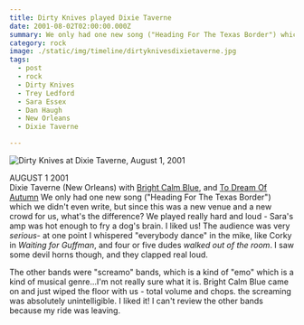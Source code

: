 ```yaml
---
title: Dirty Knives played Dixie Taverne
date: 2001-08-02T02:00:00.000Z
summary: We only had one new song ("Heading For The Texas Border") which we didn't even write, but since this was a new venue and a new crowd for us, what's the difference?
category: rock
image: ./static/img/timeline/dirtyknivesdixietaverne.jpg
tags:
  - post
  - rock
  - Dirty Knives
  - Trey Ledford
  - Sara Essex
  - Dan Haugh
  - New Orleans
  - Dixie Taverne

---
```


![Dirty Knives at Dixie Taverne, August 1, 2001](/static/img/rock/dirtyknivesdixietaverne.jpg "Dirty Knives at Dixie Taverne, August 1, 2001")

AUGUST 1 2001\
Dixie Taverne (New Orleans) with [Bright Calm Blue](http://www.brightcalmblue.com), and [To Dream Of Autumn](http://www.todreamofautumn.com)
We only had one new song ("Heading For The Texas Border") which we didn't even write, but since this was a new venue and a new crowd for us, what's the difference? We played really hard and loud - Sara's amp was hot enough to fry a dog's brain. I liked us! The audience was very *serious*- at one point I whispered "everybody dance" in the mike, like Corky in *Waiting for Guffman*, and four or five dudes *walked out of the room*. I saw some devil horns though, and they clapped real loud.

The other bands were "screamo" bands, which is a kind of "emo" which is a kind of musical genre...I'm not really sure what it is. Bright Calm Blue came on and just wiped the floor with us - total volume and chops. the screaming was absolutely unintelligible. I liked it! I can't review the other bands because my ride was leaving.